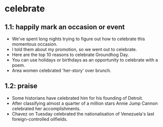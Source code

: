 # celebrate
## 1.1: happily mark an occasion or event

  *  We've spent long nights trying to figure out how to celebrate this momentous occasion.
  *  I told them about my promotion, so we went out to celebrate.
  *  Here are the top 10 reasons to celebrate Groundhog Day.
  *  You can use holidays or birthdays as an opportunity to celebrate with a poem.
  *  Area women celebrated 'her-story' over brunch.

## 1.2: praise

  *  Some historians have celebrated him for his founding of Detroit.
  *  After classifying almost a quarter of a million stars Annie Jump Cannon celebrated her accomplishments.
  *  Chavez on Tuesday celebrated the nationalisation of Venezuela's last foreign-controlled oilfields.
